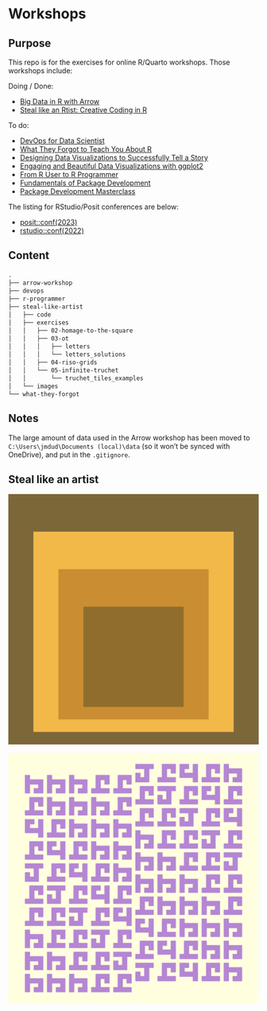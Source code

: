 # Workshops


## Purpose

This repo is for the exercises for online R/Quarto workshops. Those
workshops include:

Doing / Done:

- [Big Data in R with Arrow](https://posit-conf-2023.github.io/arrow/)
- [Steal like an Rtist: Creative Coding in
  R](https://github.com/posit-conf-2023/creative-coding)

To do:

- [DevOps for Data
  Scientist](https://github.com/posit-conf-2023/devops/)
- [What They Forgot to Teach You About
  R](https://github.com/posit-conf-2023/wtf/)
- [Designing Data Visualizations to Successfully Tell a
  Story](https://posit-conf-2023.github.io/dataviz-storytelling/)
- [Engaging and Beautiful Data Visualizations with
  ggplot2](https://posit-conf-2023.github.io/dataviz-ggplot2/)
- [From R User to R
  Programmer](https://posit-conf-2023.github.io/programming-r/)
- [Fundamentals of Package
  Development](https://posit-conf-2023.github.io/pkg-dev/)
- [Package Development
  Masterclass](https://github.com/posit-conf-2023/pkg-dev-masterclass)

The listing for RStudio/Posit conferences are below:

- [posit::conf(2023)](https://posit.co/blog/talks-and-workshops-from-posit-conf-2023/)
- [rstudio::conf(2022)](https://posit.co/blog/talks-and-workshops-from-rstudio-conf-2022/)

## Content

    .
    ├── arrow-workshop
    ├── devops
    ├── r-programmer
    ├── steal-like-artist
    │   ├── code
    │   ├── exercises
    │   │   ├── 02-homage-to-the-square
    │   │   ├── 03-ot
    │   │   │   ├── letters
    │   │   │   └── letters_solutions
    │   │   ├── 04-riso-grids
    │   │   └── 05-infinite-truchet
    │   │       └── truchet_tiles_examples
    │   └── images
    └── what-they-forgot

## Notes

The large amount of data used in the Arrow workshop has been moved to
`C:\Users\jmdud\Documents (local)\data` (so it won’t be synced with
OneDrive), and put in the `.gitignore`.

## Steal like an artist

![](steal-like-artist/images/homage_klimt_1919.png)

![](steal-like-artist/images/j-shape-ol.png)
